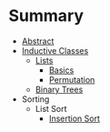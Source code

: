 # Summary

* [Abstract](README.md)
* [Inductive Classes](docs/ind_class.md)
    * [Lists](docs/ind_class_list.md)
        * [Basics](docs/ind_class_list_basic.md)
        * [Permutation](docs/ind_class_list_permutation.md)
    * [Binary Trees](docs/ind_class_bintree.md)
* Sorting
    * List Sort
        * [Insertion Sort](docs/sort_list.md)